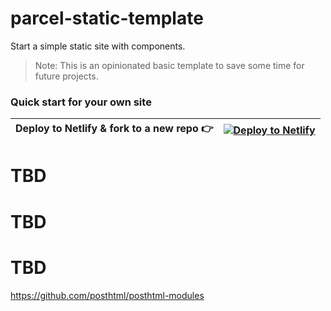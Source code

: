 # parcel-static-template
Start a simple static site with components.
> Note: This is an opinionated basic template to save some time for future projects.

### Quick start for your own site
| Deploy to Netlify & fork to a new repo 👉️ |  [![Deploy to Netlify](https://www.netlify.com/img/deploy/button.svg)](https://app.netlify.com/start/deploy?repository=https://github.com/pugson/parcel-static-template) |
|---------------------------------------------------|--------------------------------------------------------------------------------------------------------------------------------------------------------------------------|

# TBD
# TBD
# TBD

https://github.com/posthtml/posthtml-modules
